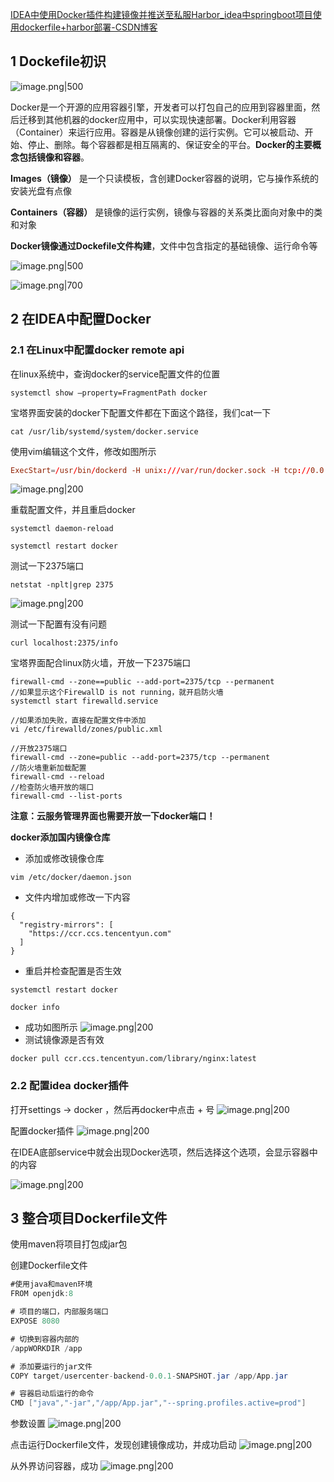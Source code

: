 
[IDEA中使用Docker插件构建镜像并推送至私服Harbor_idea中springboot项目使用dockerfile+harbor部署-CSDN博客](https://blog.csdn.net/An1090239782/article/details/111316025)
## 1 Dockefile初识

![image.png|500](https://my-obsidian-image.oss-cn-guangzhou.aliyuncs.com/2024/04/35c814877cca499740c0448ed80211a5.png)

Docker是一个开源的应用容器引擎，开发者可以打包自己的应用到容器里面，然后迁移到其他机器的docker应用中，可以实现快速部署。Docker利用容器（Container）来运行应用。容器是从镜像创建的运行实例。它可以被启动、开始、停止、删除。每个容器都是相互隔离的、保证安全的平台。**Docker的主要概念包括镜像和容器**。

**Images（镜像）** 是一个只读模板，含创建Docker容器的说明，它与操作系统的安装光盘有点像

**Containers（容器）** 是镜像的运行实例，镜像与容器的关系类比面向对象中的类和对象

**Docker镜像通过Dockefile文件构建**，文件中包含指定的基础镜像、运行命令等

![image.png|500](https://my-obsidian-image.oss-cn-guangzhou.aliyuncs.com/2024/04/d823cdc0415514f40b0f621fd096968c.png)

![image.png|700](https://my-obsidian-image.oss-cn-guangzhou.aliyuncs.com/2024/04/5ecd98de233ba15548112a60f624a398.png)

## 2 在IDEA中配置Docker

### 2.1 在Linux中配置docker remote api

在linux系统中，查询docker的service配置文件的位置
```shell
systemctl show —property=FragmentPath docker
```

宝塔界面安装的docker下配置文件都在下面这个路径，我们cat一下
```shell
cat /usr/lib/systemd/system/docker.service
```

使用vim编辑这个文件，修改如图所示
```conf
ExecStart=/usr/bin/dockerd -H unix:///var/run/docker.sock -H tcp://0.0.0.0:2375
```

![image.png|200](https://my-obsidian-image.oss-cn-guangzhou.aliyuncs.com/2024/04/afe14d8dbf91c70138d775a353855560.png)

重载配置文件，并且重启docker
```shell
systemctl daemon-reload

systemctl restart docker
```

测试一下2375端口
```shell
netstat -nplt|grep 2375
```

![image.png|200](https://my-obsidian-image.oss-cn-guangzhou.aliyuncs.com/2024/04/014e8e456b9718e8e71d38fb6d329410.png)

测试一下配置有没有问题
```shell
curl localhost:2375/info
```

宝塔界面配合linux防火墙，开放一下2375端口
```shell
firewall-cmd --zone==public --add-port=2375/tcp --permanent
//如果显示这个FirewallD is not running，就开启防火墙
systemctl start firewalld.service

//如果添加失败，直接在配置文件中添加
vi /etc/firewalld/zones/public.xml

//开放2375端口
firewall-cmd --zone=public --add-port=2375/tcp --permanent
//防火墙重新加载配置
firewall-cmd --reload
//检查防火墙开放的端口
firewall-cmd --list-ports
```

**注意：云服务管理界面也需要开放一下docker端口！**

**docker添加国内镜像仓库**
- 添加或修改镜像仓库
```text
vim /etc/docker/daemon.json
```

- 文件内增加或修改一下内容
```text
{
  "registry-mirrors": [
    "https://ccr.ccs.tencentyun.com"
  ]
}
```

- 重启并检查配置是否生效
```shell
systemctl restart docker

docker info
```

- 成功如图所示
  ![image.png|200](https://my-obsidian-image.oss-cn-guangzhou.aliyuncs.com/2024/04/018734f34805d175590ceeed6e0bb2ab.png)
- 测试镜像源是否有效
```text
docker pull ccr.ccs.tencentyun.com/library/nginx:latest
```



### 2.2 配置idea docker插件

打开settings -> docker ，然后再docker中点击 + 号
![image.png|200](https://my-obsidian-image.oss-cn-guangzhou.aliyuncs.com/2024/04/6a0b400d89da70dc217fe443191c1e7e.png)

配置docker插件
![image.png|200](https://my-obsidian-image.oss-cn-guangzhou.aliyuncs.com/2024/04/f4be65f2ea74ef833c9c56c7c794120b.png)

在IDEA底部service中就会出现Docker选项，然后选择这个选项，会显示容器中的内容

![image.png|200](https://my-obsidian-image.oss-cn-guangzhou.aliyuncs.com/2024/04/e6da63d54ec40a3a64748d358671cdf1.png)

## 3 整合项目Dockerfile文件


使用maven将项目打包成jar包

创建Dockerfile文件
```java
#使用java和maven环境  
FROM openjdk:8  

# 项目的端口，内部服务端口  
EXPOSE 8080  

# 切换到容器内部的 
/appWORKDIR /app  

# 添加要运行的jar文件  
COPY target/usercenter-backend-0.0.1-SNAPSHOT.jar /app/App.jar  

# 容器启动后运行的命令  
CMD ["java","-jar","/app/App.jar","--spring.profiles.active=prod"]
```

参数设置
![image.png|200](https://my-obsidian-image.oss-cn-guangzhou.aliyuncs.com/2024/04/cacce16bfe5883c26de798d882cf785e.png)

点击运行Dockerfile文件，发现创建镜像成功，并成功启动
![image.png|200](https://my-obsidian-image.oss-cn-guangzhou.aliyuncs.com/2024/04/9ce3d52787a4231cfa787611ff951632.png)

从外界访问容器，成功
![image.png|200](https://my-obsidian-image.oss-cn-guangzhou.aliyuncs.com/2024/04/ee316962c78b9836fb09cbcb24a6205f.png)
